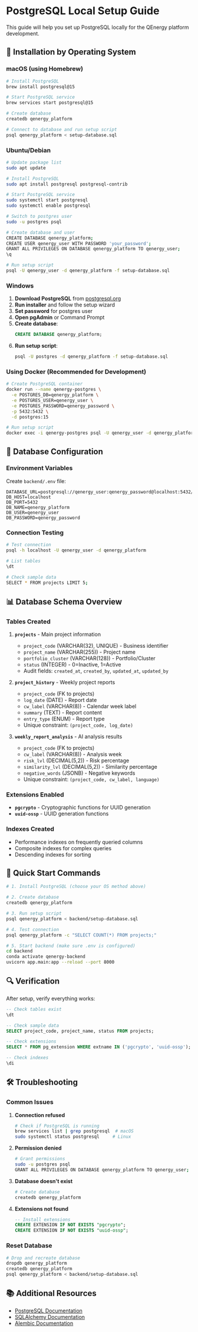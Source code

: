 # PostgreSQL Local Setup Guide

This guide will help you set up PostgreSQL locally for the QEnergy platform development.

## 🐘 Installation by Operating System

### macOS (using Homebrew)

```bash
# Install PostgreSQL
brew install postgresql@15

# Start PostgreSQL service
brew services start postgresql@15

# Create database
createdb qenergy_platform

# Connect to database and run setup script
psql qenergy_platform < setup-database.sql
```

### Ubuntu/Debian

```bash
# Update package list
sudo apt update

# Install PostgreSQL
sudo apt install postgresql postgresql-contrib

# Start PostgreSQL service
sudo systemctl start postgresql
sudo systemctl enable postgresql

# Switch to postgres user
sudo -u postgres psql

# Create database and user
CREATE DATABASE qenergy_platform;
CREATE USER qenergy_user WITH PASSWORD 'your_password';
GRANT ALL PRIVILEGES ON DATABASE qenergy_platform TO qenergy_user;
\q

# Run setup script
psql -U qenergy_user -d qenergy_platform -f setup-database.sql
```

### Windows

1. **Download PostgreSQL** from [postgresql.org](https://www.postgresql.org/download/windows/)
2. **Run installer** and follow the setup wizard
3. **Set password** for postgres user
4. **Open pgAdmin** or Command Prompt
5. **Create database**:
   ```sql
   CREATE DATABASE qenergy_platform;
   ```
6. **Run setup script**:
   ```bash
   psql -U postgres -d qenergy_platform -f setup-database.sql
   ```

### Using Docker (Recommended for Development)

```bash
# Create PostgreSQL container
docker run --name qenergy-postgres \
  -e POSTGRES_DB=qenergy_platform \
  -e POSTGRES_USER=qenergy_user \
  -e POSTGRES_PASSWORD=qenergy_password \
  -p 5432:5432 \
  -d postgres:15

# Run setup script
docker exec -i qenergy-postgres psql -U qenergy_user -d qenergy_platform < setup-database.sql
```

## 🔧 Database Configuration

### Environment Variables

Create `backend/.env` file:

```env
DATABASE_URL=postgresql://qenergy_user:qenergy_password@localhost:5432/qenergy_platform
DB_HOST=localhost
DB_PORT=5432
DB_NAME=qenergy_platform
DB_USER=qenergy_user
DB_PASSWORD=qenergy_password
```

### Connection Testing

```bash
# Test connection
psql -h localhost -U qenergy_user -d qenergy_platform

# List tables
\dt

# Check sample data
SELECT * FROM projects LIMIT 5;
```

## 📊 Database Schema Overview

### Tables Created

1. **`projects`** - Main project information
   - `project_code` (VARCHAR(32), UNIQUE) - Business identifier
   - `project_name` (VARCHAR(255)) - Project name
   - `portfolio_cluster` (VARCHAR(128)) - Portfolio/Cluster
   - `status` (INTEGER) - 0=Inactive, 1=Active
   - Audit fields: `created_at`, `created_by`, `updated_at`, `updated_by`

2. **`project_history`** - Weekly project reports
   - `project_code` (FK to projects)
   - `log_date` (DATE) - Report date
   - `cw_label` (VARCHAR(8)) - Calendar week label
   - `summary` (TEXT) - Report content
   - `entry_type` (ENUM) - Report type
   - Unique constraint: `(project_code, log_date)`

3. **`weekly_report_analysis`** - AI analysis results
   - `project_code` (FK to projects)
   - `cw_label` (VARCHAR(8)) - Analysis week
   - `risk_lvl` (DECIMAL(5,2)) - Risk percentage
   - `similarity_lvl` (DECIMAL(5,2)) - Similarity percentage
   - `negative_words` (JSONB) - Negative keywords
   - Unique constraint: `(project_code, cw_label, language)`

### Extensions Enabled

- **`pgcrypto`** - Cryptographic functions for UUID generation
- **`uuid-ossp`** - UUID generation functions

### Indexes Created

- Performance indexes on frequently queried columns
- Composite indexes for complex queries
- Descending indexes for sorting

## 🚀 Quick Start Commands

```bash
# 1. Install PostgreSQL (choose your OS method above)

# 2. Create database
createdb qenergy_platform

# 3. Run setup script
psql qenergy_platform < backend/setup-database.sql

# 4. Test connection
psql qenergy_platform -c "SELECT COUNT(*) FROM projects;"

# 5. Start backend (make sure .env is configured)
cd backend
conda activate qenergy-backend
uvicorn app.main:app --reload --port 8000
```

## 🔍 Verification

After setup, verify everything works:

```sql
-- Check tables exist
\dt

-- Check sample data
SELECT project_code, project_name, status FROM projects;

-- Check extensions
SELECT * FROM pg_extension WHERE extname IN ('pgcrypto', 'uuid-ossp');

-- Check indexes
\di
```

## 🛠️ Troubleshooting

### Common Issues

1. **Connection refused**
   ```bash
   # Check if PostgreSQL is running
   brew services list | grep postgresql  # macOS
   sudo systemctl status postgresql     # Linux
   ```

2. **Permission denied**
   ```bash
   # Grant permissions
   sudo -u postgres psql
   GRANT ALL PRIVILEGES ON DATABASE qenergy_platform TO qenergy_user;
   ```

3. **Database doesn't exist**
   ```bash
   # Create database
   createdb qenergy_platform
   ```

4. **Extensions not found**
   ```sql
   -- Install extensions
   CREATE EXTENSION IF NOT EXISTS "pgcrypto";
   CREATE EXTENSION IF NOT EXISTS "uuid-ossp";
   ```

### Reset Database

```bash
# Drop and recreate database
dropdb qenergy_platform
createdb qenergy_platform
psql qenergy_platform < backend/setup-database.sql
```

## 📚 Additional Resources

- [PostgreSQL Documentation](https://www.postgresql.org/docs/)
- [SQLAlchemy Documentation](https://docs.sqlalchemy.org/)
- [Alembic Documentation](https://alembic.sqlalchemy.org/)

